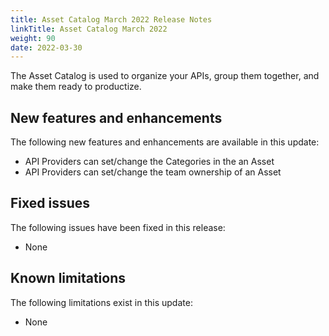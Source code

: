 ```yaml
---
title: Asset Catalog March 2022 Release Notes
linkTitle: Asset Catalog March 2022
weight: 90
date: 2022-03-30
---
```


The Asset Catalog is used to organize your APIs, group them together, and make them ready to productize.

## New features and enhancements

The following new features and enhancements are available in this update:

* API Providers can set/change the Categories in the an Asset
* API Providers can set/change the team ownership of an Asset

## Fixed issues

The following issues have been fixed in this release:

* None

## Known limitations

The following limitations exist in this update:

* None
